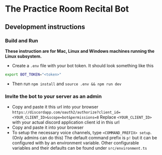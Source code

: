 # The Practice Room Recital Bot

## Development instructions

### Build and Run

**These instruction are for Mac, Linux and Windows machines running the Linux subsystem.**

- Create a `.env` file with your bot token. It should look something like this
```bash
export BOT_TOKEN="<token>"
```

- Then run
`npm install` and `source .env && npm run dev`

### Invite the bot to your server as an admin

- Copy and paste it this url into your browser
`https://discordapp.com/oauth2/authorize?client_id=<YOUR_CLIENT_ID>&scope=bot&permissions=8`
Replace `<YOUR_CLIENT_ID>` with your actual discord application client id in this url
- Copy and paste it into your browser
- To setup the necessary voice channels, type `<COMMAND_PREFIX> setup`. (Only admins can do this)
The default command prefix is `p!` but it can be configured with by an environment variable. Other configurable variables and their defaults can be found under `src/environment.ts`
